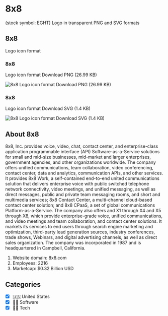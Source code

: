 # 8x8
 (stock symbol: EGHT) Logo in transparent PNG and SVG formats

## 8x8
 Logo icon format

### 8x8
 Logo icon format Download PNG (26.99 KB)

![8x8
 Logo icon format Download PNG (26.99 KB)](/img/orig/EGHT-95dcecf5.png)

### 8x8
 Logo icon format Download SVG (1.4 KB)

![8x8
 Logo icon format Download SVG (1.4 KB)](/img/orig/EGHT-7c0c298a.svg)

## About 8x8


8x8, Inc. provides voice, video, chat, contact center, and enterprise-class application programmable interface (API) Software-as-a-Service solutions for small and mid-size businesses, mid-market and larger enterprises, government agencies, and other organizations worldwide. The company offers unified communications, team collaboration, video conferencing, contact center, data and analytics, communication APIs, and other services. It provides 8x8 Work, a self-contained end-to-end united communications solution that delivers enterprise voice with public switched telephone network connectivity, video meetings, and unified messaging, as well as direct messages, public and private team messaging rooms, and short and multimedia services; 8x8 Contact Center, a multi-channel cloud-based contact center solution; and 8x8 CPaaS, a set of global communications Platform-as-a-Service. The company also offers and X1 through X4 and X5 through X8, which provide enterprise-grade voice, unified communications, and video meetings and team collaboration, and contact center solutions. It markets its services to end users through search engine marketing and optimization, third-party lead generation sources, industry conferences, trade shows, Webinars, and digital advertising channels, as well as direct sales organization. The company was incorporated in 1987 and is headquartered in Campbell, California.

1. Website domain: 8x8.com
2. Employees: 2216
3. Marketcap: $0.32 Billion USD


## Categories
- [x] 🇺🇸 United States
- [x] 👨‍💻 Software
- [x] 👩‍💻 Tech
